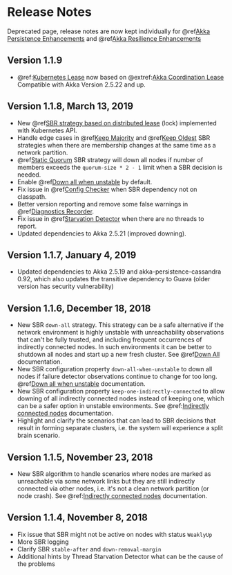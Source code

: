 # Release Notes

Deprecated page, release notes are now kept individually for @ref[Akka Persistence Enhancements](akka-persistence-enhancements-release-notes.md)
and @ref[Akka Resilience Enhancements](akka-resilience-enhancements-release-notes.md)

## Version 1.1.9

* @ref:[Kubernetes Lease](kubernetes-lease.md) now based on @extref:[Akka Coordination Lease](akka:coordination.html#lease)
  Compatible with Akka Version 2.5.22 and up.

## Version 1.1.8, March 13, 2019

* New @ref[SBR strategy based on distributed lease](split-brain-resolver.md#lease) (lock)
  implemented with Kubernetes API.
* Handle edge cases in @ref[Keep Majority](split-brain-resolver.md#keep-majority) and
  @ref[Keep Oldest](split-brain-resolver.md#keep-oldest) SBR strategies when there are membership
  changes at the same time as a network partition.
* @ref[Static Quorum](split-brain-resolver.md#static-quorum) SBR strategy will down all nodes if
  number of members exceeds the `quorum-size * 2 - 1` limit when a SBR decision is needed.
* Enable @ref[Down all when unstable](split-brain-resolver.md#down-all-when-unstable) by default.
* Fix issue in @ref[Config Checker](config-checker.md) when SBR dependency not on classpath.
* Better version reporting and remove some false warnings in @ref[Diagnostics Recorder](diagnostics-recorder.md).
* Fix issue in @ref[Starvation Detector](starvation-detector.md) when there are no threads to report.
* Updated dependencies to Akka 2.5.21 (improved downing).

## Version 1.1.7, January 4, 2019

* Updated dependencies to Akka 2.5.19 and akka-persistence-cassandra 0.92, which also
  updates the transitive dependency to Guava (older version has security vulnerability)

## Version 1.1.6, December 18, 2018

* New SBR `down-all` strategy. This strategy can be a safe alternative if the network environment is highly
  unstable with unreachability observations that can't be fully trusted, and including frequent occurrences
  of indirectly connected nodes. In such environments it can be better to shutdown all nodes and start up a
  new fresh cluster. See @ref[Down All](split-brain-resolver.md#down-all) documentation.
* New SBR configuration property `down-all-when-unstable` to down all nodes if failure detector observations
  continue to change for too long. @ref[Down all when unstable](split-brain-resolver.md#down-all-when-unstable)
  documentation.
* New SBR configuration property `keep-one-indirectly-connected` to allow downing of all indirectly connected
  nodes instead of keeping one, which can be a safer option in unstable environments. See
  @ref:[Indirectly connected nodes](split-brain-resolver.md#indirectly-connected-nodes) documentation.
* Highlight and clarify the scenarios that can lead to SBR decisions that result in forming separate clusters,
  i.e. the system will experience a split brain scenario.

## Version 1.1.5, November 23, 2018

* New SBR algorithm to handle scenarios where nodes are marked as unreachable via some network links but
  they are still indirectly connected via other nodes, i.e. it's not a clean network partition (or node crash).
  See @ref:[Indirectly connected nodes](split-brain-resolver.md#indirectly-connected-nodes) documentation.

## Version 1.1.4, November 8, 2018

* Fix issue that SBR might not be active on nodes with status `WeaklyUp`
* More SBR logging
* Clarify SBR `stable-after` and `down-removal-margin`
* Additional hints by Thread Starvation Detector what can be the cause of the problems
